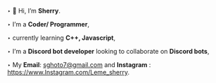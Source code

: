 ‣ 👋 Hi, I’m **Sherry**.

‣ I’m a **Coder/ Programmer**,

‣ currently learning **C++, Javascript**,

‣ I’m a **Discord bot developer** looking to collaborate on **Discord bots**,

‣ My **Email**: sghoto7@gmail.com and **Instagram** : https://www.Instagram.com/Leme_sherry.
